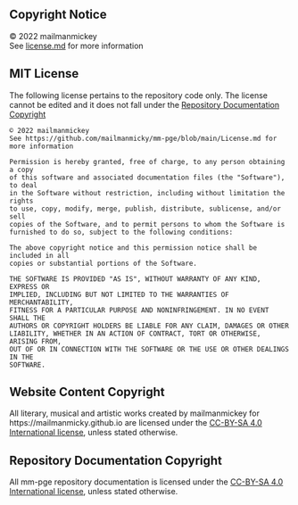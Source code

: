 <h2>Copyright Notice</h2>
© 2022 mailmanmickey
<br>
See <a href="https://github.com/mailmanmicky/mm-pge/blob/main/License.md">license.md</a> for more information

<h2>MIT License</h2>
The following license pertains to the repository code only. The license cannot be edited and it does not fall under the <a href="https://github.com/mailmanmicky/mm-pge/blob/main/License.md#RDC">Repository Documentation Copyright</a>

```
© 2022 mailmanmickey
See https://github.com/mailmanmicky/mm-pge/blob/main/License.md for more information

Permission is hereby granted, free of charge, to any person obtaining a copy
of this software and associated documentation files (the "Software"), to deal
in the Software without restriction, including without limitation the rights
to use, copy, modify, merge, publish, distribute, sublicense, and/or sell
copies of the Software, and to permit persons to whom the Software is
furnished to do so, subject to the following conditions:

The above copyright notice and this permission notice shall be included in all
copies or substantial portions of the Software.

THE SOFTWARE IS PROVIDED "AS IS", WITHOUT WARRANTY OF ANY KIND, EXPRESS OR
IMPLIED, INCLUDING BUT NOT LIMITED TO THE WARRANTIES OF MERCHANTABILITY,
FITNESS FOR A PARTICULAR PURPOSE AND NONINFRINGEMENT. IN NO EVENT SHALL THE
AUTHORS OR COPYRIGHT HOLDERS BE LIABLE FOR ANY CLAIM, DAMAGES OR OTHER
LIABILITY, WHETHER IN AN ACTION OF CONTRACT, TORT OR OTHERWISE, ARISING FROM,
OUT OF OR IN CONNECTION WITH THE SOFTWARE OR THE USE OR OTHER DEALINGS IN THE
SOFTWARE.
```
<h2>Website Content Copyright</h2>
All literary, musical and artistic works created by mailmanmickey for https://mailmanmicky.github.io are licensed under the <a href="https://creativecommons.org/licenses/by-sa/4.0/">CC-BY-SA 4.0 International license</a>, unless stated otherwise.

<h2 id="RDC">Repository Documentation Copyright</h2>
All mm-pge repository documentation is licensed under the <a href="https://creativecommons.org/licenses/by-sa/4.0/">CC-BY-SA 4.0 International license</a>, unless stated otherwise. 
